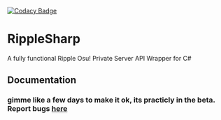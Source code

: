 [![Codacy Badge](https://api.codacy.com/project/badge/Grade/52ffc547230a4067bad6221a5e234992)](https://www.codacy.com/manual/KadeDev/RippleSharp?utm_source=github.com&amp;utm_medium=referral&amp;utm_content=KadeDev/RippleSharp&amp;utm_campaign=Badge_Grade)
# RippleSharp
A fully functional Ripple Osu! Private Server API Wrapper for C#

## Documentation
### gimme like a few days to make it ok, its practicly in the beta. Report bugs [here](https://github.com/KadePcGames/RippleSharp/issues)

